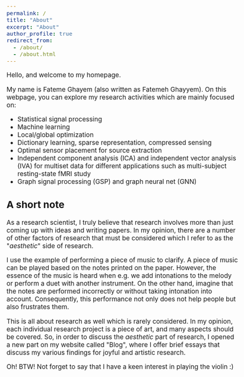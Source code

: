 ```yaml
---
permalink: /
title: "About"
excerpt: "About"
author_profile: true
redirect_from: 
  - /about/
  - /about.html
---
```


<!-- > “Shoot for the moon. Even if you miss, you'll land among the stars.” —Norman Vincent Peale -->

<style type="text/css"> body{ font-size: 13pt; } </style>

Hello, and welcome to my homepage.

My name is Fateme Ghayem (also written as Fatemeh Ghayyem).
On this webpage, you can explore my research activities which are mainly focused on:
* Statistical signal processing 
* Machine learning
* Local/global optimization
* Dictionary learning, sparse representation, compressed sensing
* Optimal sensor placement for source extraction
* Independent component analysis (ICA) and independent vector analysis (IVA) for multiset data for different applications such as multi-subject resting-state fMRI study
* Graph signal processing (GSP) and graph neural net (GNN)

## A short note

As a research scientist, I truly believe that research involves more than just coming up with ideas and writing papers. In my opinion, there are a number of other factors of research that must be considered which I refer to as the "*aesthetic*" side of research.

I use the example of performing a piece of music to clarify. A piece of music can be played based on the notes printed on the paper. However, the essence of the music is heard when e.g. we add intonations to the melody or perform a duet with another instrument. On the other hand, imagine that the notes are performed incorrectly or without taking intonation into account. Consequently, this performance not only does not help people but also frustrates them.

This is all about research as well which is rarely considered. In my opinion, each individual research project is a piece of art, and many aspects should be covered.
So, in order to discuss the *aesthetic* part of research, I opened a new part on my website called "Blog", where I offer brief essays that discuss my various findings for joyful and artistic research.

Oh! BTW! Not forget to say that I have a keen interest in playing the violin :)

